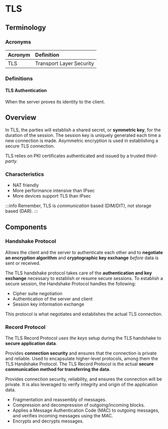 # TLS

## Terminology

### Acronyms

| Acronym | Definition |
| :--- | :--- |
| TLS | Transport Layer Security |

### Definitions

#### TLS Authentication

When the server proves its identity to the client.

## Overview

In TLS, the parties will establish a shared secret, or **symmetric key**, for the duration of the session. The session key is uniquely generated each time a new connection is made. Asymmetric encryption is used in establishing a secure TLS connection.

TLS relies on PKI certificates authenticated and issued by a trusted *third-party.*

### Characteristics

- NAT friendly
- More performance intensive than IPsec
- More devices support TLS than IPsec

:::info
Remember, TLS is *communication* based \(DIM/DIT\), not storage based \(DAR\).
:::

## Components

### Handshake Protocol

Allows the client and the server to authenticate each other and to **negotiate an encryption algorithm** and **cryptographic key exchange** *before* data is sent or received.

The TLS handshake protocol takes care of the **authentication and key exchange** necessary to establish or resume secure sessions. To establish a secure session, the Handshake Protocol handles the following:

- Cipher suite negotiation
- Authentication of the server and client
- Session key information exchange

This protocol is what negotiates and establishes the actual TLS connection.

### Record Protocol

The TLS Record Protocol *uses the keys* setup during the TLS handshake to **secure application data**.

Provides **connection security** and ensures that the connection is private and reliable. Used to encapsulate higher-level protocols, among them the TLS Handshake Protocol. The TLS Record Protocol is the actual **secure communication method for transferring the data**.

Provides connection security, reliability, and ensures the connection will be private. It is also leveraged to verify integrity and origin of the application data.

- Fragmentation and reassembly of messages.
- Compression and decompression of outgoing/incoming blocks.
- Applies a Message Authentication Code \(MAC\) to outgoing messages, and verifies incoming messages using the MAC.
- Encrypts and decrypts messages.